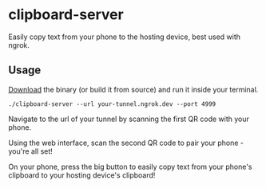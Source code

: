 # clipboard-server

Easily copy text from your phone to the hosting device, best used with ngrok.

## Usage

[Download](https://github.com/jakobvogler/clipboard-server/releases/latest) the binary (or build it from source) and run it inside your terminal.

```shell
./clipboard-server --url your-tunnel.ngrok.dev --port 4999
```

Navigate to the url of your tunnel by scanning the first QR code with your phone.

Using the web interface, scan the second QR code to pair your phone - you're all set!

On your phone, press the big button to easily copy text from your phone's clipboard to your hosting device's clipboard!
